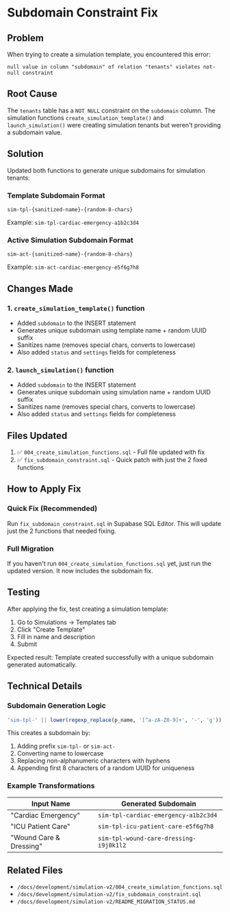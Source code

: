 # Subdomain Constraint Fix

## Problem

When trying to create a simulation template, you encountered this error:

```
null value in column "subdomain" of relation "tenants" violates not-null constraint
```

## Root Cause

The `tenants` table has a `NOT NULL` constraint on the `subdomain` column. The simulation functions `create_simulation_template()` and `launch_simulation()` were creating simulation tenants but weren't providing a subdomain value.

## Solution

Updated both functions to generate unique subdomains for simulation tenants:

### Template Subdomain Format
```
sim-tpl-{sanitized-name}-{random-8-chars}
```
Example: `sim-tpl-cardiac-emergency-a1b2c3d4`

### Active Simulation Subdomain Format
```
sim-act-{sanitized-name}-{random-8-chars}
```
Example: `sim-act-cardiac-emergency-e5f6g7h8`

## Changes Made

### 1. `create_simulation_template()` function
- Added `subdomain` to the INSERT statement
- Generates unique subdomain using template name + random UUID suffix
- Sanitizes name (removes special chars, converts to lowercase)
- Also added `status` and `settings` fields for completeness

### 2. `launch_simulation()` function  
- Added `subdomain` to the INSERT statement
- Generates unique subdomain using simulation name + random UUID suffix
- Sanitizes name (removes special chars, converts to lowercase)
- Also added `status` and `settings` fields for completeness

## Files Updated

1. ✅ `004_create_simulation_functions.sql` - Full file updated with fix
2. ✅ `fix_subdomain_constraint.sql` - Quick patch with just the 2 fixed functions

## How to Apply Fix

### Quick Fix (Recommended)
Run `fix_subdomain_constraint.sql` in Supabase SQL Editor. This will update just the 2 functions that needed fixing.

### Full Migration
If you haven't run `004_create_simulation_functions.sql` yet, just run the updated version. It now includes the subdomain fix.

## Testing

After applying the fix, test creating a simulation template:

1. Go to Simulations → Templates tab
2. Click "Create Template"
3. Fill in name and description
4. Submit

Expected result: Template created successfully with a unique subdomain generated automatically.

## Technical Details

### Subdomain Generation Logic
```sql
'sim-tpl-' || lower(regexp_replace(p_name, '[^a-zA-Z0-9]+', '-', 'g')) || '-' || substr(gen_random_uuid()::text, 1, 8)
```

This creates a subdomain by:
1. Adding prefix `sim-tpl-` or `sim-act-`
2. Converting name to lowercase
3. Replacing non-alphanumeric characters with hyphens
4. Appending first 8 characters of a random UUID for uniqueness

### Example Transformations
| Input Name | Generated Subdomain |
|-----------|---------------------|
| "Cardiac Emergency" | `sim-tpl-cardiac-emergency-a1b2c3d4` |
| "ICU Patient Care" | `sim-tpl-icu-patient-care-e5f6g7h8` |
| "Wound Care & Dressing" | `sim-tpl-wound-care-dressing-i9j0k1l2` |

## Related Files
- `/docs/development/simulation-v2/004_create_simulation_functions.sql`
- `/docs/development/simulation-v2/fix_subdomain_constraint.sql`
- `/docs/development/simulation-v2/README_MIGRATION_STATUS.md`
